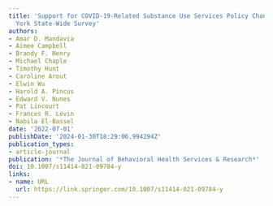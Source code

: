 ```yaml
---
title: 'Support for COVID-19-Related Substance Use Services Policy Changes: a New
  York State-Wide Survey'
authors:
- Amar D. Mandavia
- Aimee Campbell
- Brandy F. Henry
- Michael Chaple
- Timothy Hunt
- Caroline Arout
- Elwin Wu
- Harold A. Pincus
- Edward V. Nunes
- Pat Lincourt
- Frances R. Levin
- Nabila El-Bassel
date: '2022-07-01'
publishDate: '2024-01-30T18:29:06.994294Z'
publication_types:
- article-journal
publication: '*The Journal of Behavioral Health Services & Research*'
doi: 10.1007/s11414-021-09784-y
links:
- name: URL
  url: https://link.springer.com/10.1007/s11414-021-09784-y
---
```

